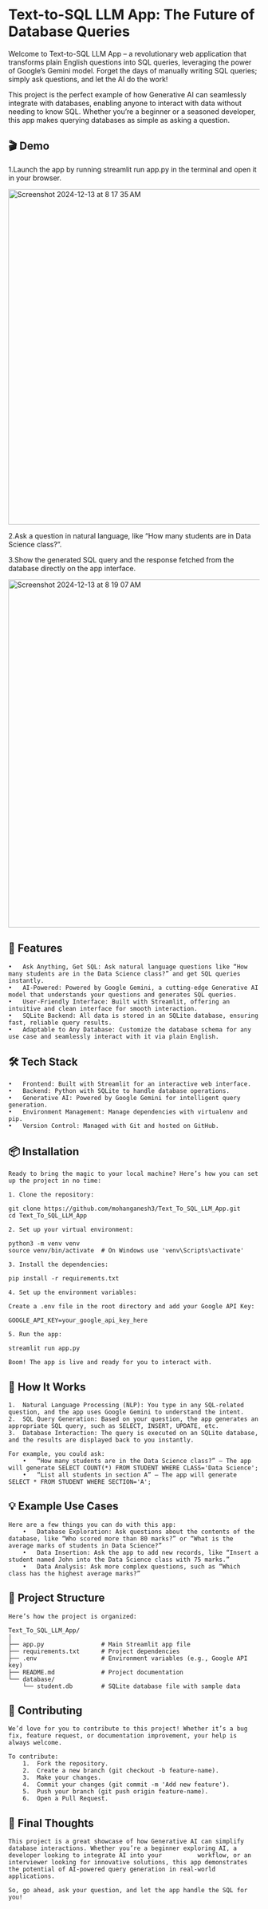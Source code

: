# Text-to-SQL LLM App: The Future of Database Queries

Welcome to Text-to-SQL LLM App – a revolutionary web application that transforms plain English questions into SQL queries, leveraging the power of Google’s Gemini model. Forget the days of manually writing SQL queries; simply ask questions, and let the AI do the work!

This project is the perfect example of how Generative AI can seamlessly integrate with databases, enabling anyone to interact with data without needing to know SQL. Whether you’re a beginner or a seasoned developer, this app makes querying databases as simple as asking a question.

## 🎬 Demo 
   1.Launch the app by running streamlit run app.py in the terminal and open it in your browser.
 
  <img width="673" alt="Screenshot 2024-12-13 at 8 17 35 AM" src="https://github.com/user-attachments/assets/855c59cf-0ed5-4c4d-bd58-509497dc1cee" />
  
   2.Ask a question in natural language, like “How many students are in Data Science class?”.
   
   3.Show the generated SQL query and the response fetched from the database directly on the app interface.
 
 <img width="698" alt="Screenshot 2024-12-13 at 8 19 07 AM" src="https://github.com/user-attachments/assets/df4b970f-61ae-4bc5-9b5d-544edb2ee760" />



## 🚀 Features
	•	Ask Anything, Get SQL: Ask natural language questions like “How many students are in the Data Science class?” and get SQL queries instantly.
	•	AI-Powered: Powered by Google Gemini, a cutting-edge Generative AI model that understands your questions and generates SQL queries.
	•	User-Friendly Interface: Built with Streamlit, offering an intuitive and clean interface for smooth interaction.
	•	SQLite Backend: All data is stored in an SQLite database, ensuring fast, reliable query results.
	•	Adaptable to Any Database: Customize the database schema for any use case and seamlessly interact with it via plain English.

## 🛠️ Tech Stack
	•	Frontend: Built with Streamlit for an interactive web interface.
	•	Backend: Python with SQLite to handle database operations.
	•	Generative AI: Powered by Google Gemini for intelligent query generation.
	•	Environment Management: Manage dependencies with virtualenv and pip.
	•	Version Control: Managed with Git and hosted on GitHub.

## 📦 Installation

    Ready to bring the magic to your local machine? Here’s how you can set up the project in no time:

    1. Clone the repository:

    git clone https://github.com/mohanganesh3/Text_To_SQL_LLM_App.git
    cd Text_To_SQL_LLM_App

    2. Set up your virtual environment:

    python3 -m venv venv
    source venv/bin/activate  # On Windows use 'venv\Scripts\activate'

    3. Install the dependencies:

    pip install -r requirements.txt

    4. Set up the environment variables:

    Create a .env file in the root directory and add your Google API Key:

    GOOGLE_API_KEY=your_google_api_key_here

    5. Run the app:

    streamlit run app.py

    Boom! The app is live and ready for you to interact with.

## 🤖 How It Works
	1.	Natural Language Processing (NLP): You type in any SQL-related question, and the app uses Google Gemini to understand the intent.
	2.	SQL Query Generation: Based on your question, the app generates an appropriate SQL query, such as SELECT, INSERT, UPDATE, etc.
	3.	Database Interaction: The query is executed on an SQLite database, and the results are displayed back to you instantly.

    For example, you could ask:
	    •	“How many students are in the Data Science class?” – The app will generate SELECT COUNT(*) FROM STUDENT WHERE CLASS='Data Science';
	    •	“List all students in section A” – The app will generate SELECT * FROM STUDENT WHERE SECTION='A';

## 💡 Example Use Cases

    Here are a few things you can do with this app:
	    •	Database Exploration: Ask questions about the contents of the database, like “Who scored more than 80 marks?” or “What is the average marks of students in Data Science?”
	    •	Data Insertion: Ask the app to add new records, like “Insert a student named John into the Data Science class with 75 marks.”
	    •	Data Analysis: Ask more complex questions, such as “Which class has the highest average marks?”

## 📂 Project Structure

    Here’s how the project is organized:

    Text_To_SQL_LLM_App/
    │
    ├── app.py                # Main Streamlit app file
    ├── requirements.txt      # Project dependencies
    ├── .env                  # Environment variables (e.g., Google API key)
    ├── README.md             # Project documentation
    └── database/
        └── student.db        # SQLite database file with sample data

## 🎯 Contributing

    We’d love for you to contribute to this project! Whether it’s a bug fix, feature request, or documentation improvement, your help is always welcome.

    To contribute:
	    1.	Fork the repository.
	    2.	Create a new branch (git checkout -b feature-name).
	    3.	Make your changes.
	    4.	Commit your changes (git commit -m 'Add new feature').
	    5.	Push your branch (git push origin feature-name).
	    6.	Open a Pull Request.


## 💬 Final Thoughts

    This project is a great showcase of how Generative AI can simplify database interactions. Whether you’re a beginner exploring AI, a developer looking to integrate AI into your          workflow, or an interviewer looking for innovative solutions, this app demonstrates the potential of AI-powered query generation in real-world applications.

    So, go ahead, ask your question, and let the app handle the SQL for you!
